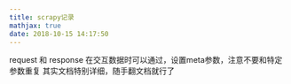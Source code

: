 ```yaml
---
title: scrapy记录
mathjax: true
date: 2018-10-15 14:17:50
---
```

request 和 response 在交互数据时可以通过，设置meta参数，注意不要和特定参数重复
其实文档特别详细，随手翻文档就行了